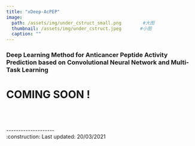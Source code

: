 ```yaml
---
title: "xDeep-AcPEP"
image: 
  path: /assets/img/under_cstruct_small.png        #大图
  thumbnail: /assets/img/under_cstruct.jpeg       #小图
  caption: ""
---
```


### Deep Learning Method for Anticancer Peptide Activity Prediction based on Convolutional Neural Network and Multi-Task Learning


# COMING SOON !


<br/>
<br/>
<br/>
--------------------<br/>
:construction: Last updated: 20/03/2021
